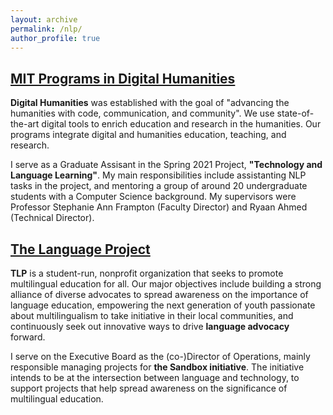 ```yaml
---
layout: archive
permalink: /nlp/
author_profile: true
---
```


[MIT Programs in Digital Humanities](https://digitalhumanities.mit.edu)
---

<p>
<b>Digital Humanities</b> was established with the goal of "advancing the humanities with code, communication, and community". We use state-of-the-art digital tools to enrich education and research in the humanities. Our programs integrate digital and humanities education, teaching, and research.
</p>

<p>
I serve as a Graduate Assisant in the Spring 2021 Project, <b>"Technology and Language Learning"</b>. My main responsibilities include assistanting NLP tasks in the project, and mentoring a group of around 20 undergraduate students with a Computer Science background. My supervisors were Professor Stephanie Ann Frampton (Faculty Director) and Ryaan Ahmed (Technical Director).
</p>


[The Language Project](https://www.the-language-project.org/sandbox.html)
---

<p>
<b>TLP</b> is a student-run, nonprofit organization that seeks to promote multilingual education for all. Our major objectives include building a strong alliance of diverse advocates to spread awareness on the importance of language education, empowering the next generation of youth passionate about multilingualism to take initiative in their local communities, and continuously seek out innovative ways to drive <b>language advocacy</b> forward.
</p>

<p>
I serve on the Executive Board as the (co-)Director of Operations, mainly responsible managing projects for <b>the Sandbox initiative</b>. The initiative intends to be at the intersection between language and technology, to support projects that help spread awareness on the significance of multilingual education.
</p>
